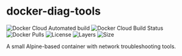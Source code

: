 # docker-diag-tools
![Docker Cloud Automated build](https://img.shields.io/docker/cloud/automated/ccmpbll/docker-diag-tools.svg?style=flat-square) ![Docker Cloud Build Status](https://img.shields.io/docker/cloud/build/ccmpbll/docker-diag-tools.svg?style=flat-square) ![Docker Pulls](https://img.shields.io/docker/pulls/ccmpbll/docker-diag-tools.svg?style=flat-square) ![License](https://img.shields.io/badge/License-GPLv3-blue.svg?style=flat-square) ![Layers](https://img.shields.io/microbadger/layers/ccmpbll/docker-diag-tools/latest.svg?style=flat-square) ![Size](https://img.shields.io/microbadger/image-size/ccmpbll/docker-diag-tools/latest.svg?style=flat-square)

A small Alpine-based container with network troubleshooting tools.
